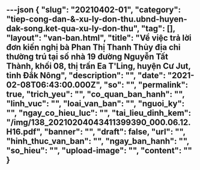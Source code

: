 ---json
{
    "slug": "20210402-01",
    "category": "tiep-cong-dan-&-xu-ly-don-thu.ubnd-huyen-dak-song.ket-qua-xu-ly-don-thu",
    "tag": [],
    "layout": "van-ban.html",
    "title": "Về việc trả lời đơn kiến nghị bà Phan Thị Thanh Thủy địa chỉ thường trú tại số nhà 19 đường Nguyễn Tất Thành, khối 08, thị trấn Ea T'Ling, huyện Cư Jut, tỉnh Đắk Nông",
    "description": "",
    "date": "2021-02-08T06:43:00.000Z",
    "so": "",
    "permalink": true,
    "trich_yeu": "",
    "co_quan_ban_hanh": "",
    "linh_vuc": "",
    "loai_van_ban": "",
    "nguoi_ky": "",
    "ngay_co_hieu_luc": "",
    "tai_lieu_dinh_kem": "/img/138_20210204043411399390_000.06.12.H16.pdf",
    "banner": "",
    "draft": false,
    "url": "",
    "hinh_thuc_van_ban": "",
    "ngay_ban_hanh": "",
    "so_hieu": "",
    "upload-image": "",
    "__content__": ""
}
---
